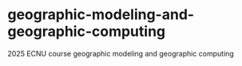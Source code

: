 # geographic-modeling-and-geographic-computing
2025 ECNU course geographic modeling and geographic computing 
